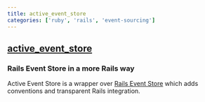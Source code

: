 ```yaml
---
title: active_event_store
categories: ['ruby', 'rails', 'event-sourcing']
---
```

## [active_event_store](https://github.com/palkan/active_event_store)

### Rails Event Store in a more Rails way


Active Event Store is a wrapper over [Rails Event Store](https://railseventstore.org/) which adds conventions and transparent Rails integration.
